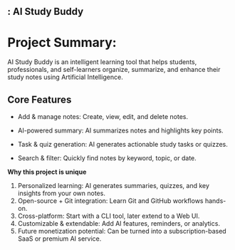 ## : AI Study Buddy
# Project Summary: 
AI Study Buddy is an intelligent learning tool that helps students, professionals, and self-learners organize, summarize, and enhance their study notes using Artificial Intelligence.

## Core Features

- Add & manage notes: Create, view, edit, and delete notes.

- AI-powered summary: AI summarizes notes and highlights key points.

- Task & quiz generation: AI generates actionable study tasks or quizzes.

- Search & filter: Quickly find notes by keyword, topic, or date.


**Why this project is unique**

1.  Personalized learning: AI generates summaries, quizzes, and key insights from your own notes.
2.  Open-source + Git integration: Learn Git and GitHub workflows hands-on.
3.  Cross-platform: Start with a CLI tool, later extend to a Web UI.
4.  Customizable & extendable: Add AI features, reminders, or analytics.
5.  Future monetization potential: Can be turned into a subscription-based SaaS or premium AI service.
